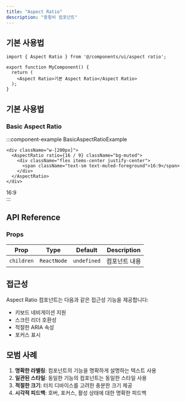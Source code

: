 ```yaml
---
title: "Aspect Ratio"
description: "종횡비 컴포넌트"
---
```


## 기본 사용법

```tsx
import { Aspect Ratio } from '@/components/ui/aspect ratio';

export function MyComponent() {
  return (
    <Aspect Ratio>기본 Aspect Ratio</Aspect Ratio>
  );
}
```

## 기본 사용법

### Basic Aspect Ratio

:::component-example BasicAspectRatioExample
```tsx
<div className="w-[200px]">
  <AspectRatio ratio={16 / 9} className="bg-muted">
    <div className="flex items-center justify-center">
      <span className="text-sm text-muted-foreground">16:9</span>
    </div>
  </AspectRatio>
</div>
```

<div>
<div className="w-[200px]">
  <AspectRatio ratio={16 / 9} className="bg-muted">
    <div className="flex items-center justify-center">
      <span className="text-sm text-muted-foreground">16:9</span>
    </div>
  </AspectRatio>
</div>
</div>
:::

## API Reference

### Props

| Prop | Type | Default | Description |
|------|------|---------|-------------|
| `children` | `ReactNode` | `undefined` | 컴포넌트 내용 |

## 접근성

Aspect Ratio 컴포넌트는 다음과 같은 접근성 기능을 제공합니다:

- 키보드 네비게이션 지원
- 스크린 리더 호환성
- 적절한 ARIA 속성
- 포커스 표시

## 모범 사례

1. **명확한 라벨링**: 컴포넌트의 기능을 명확하게 설명하는 텍스트 사용
2. **일관된 스타일**: 동일한 기능의 컴포넌트는 동일한 스타일 사용
3. **적절한 크기**: 터치 디바이스를 고려한 충분한 크기 제공
4. **시각적 피드백**: 호버, 포커스, 활성 상태에 대한 명확한 피드백
